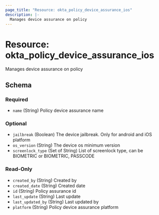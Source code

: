 ```yaml
---
page_title: "Resource: okta_policy_device_assurance_ios"
description: |-
  Manages device assurance on policy
---
```


# Resource: okta_policy_device_assurance_ios

Manages device assurance on policy



<!-- schema generated by tfplugindocs -->
## Schema

### Required

- `name` (String) Policy device assurance name

### Optional

- `jailbreak` (Boolean) The device jailbreak. Only for android and iOS platform
- `os_version` (String) The device os minimum version
- `screenlock_type` (Set of String) List of screenlock type, can be BIOMETRIC or BIOMETRIC, PASSCODE

### Read-Only

- `created_by` (String) Created by
- `created_date` (String) Created date
- `id` (String) Policy assurance id
- `last_update` (String) Last update
- `last_updated_by` (String) Last updated by
- `platform` (String) Policy device assurance platform


